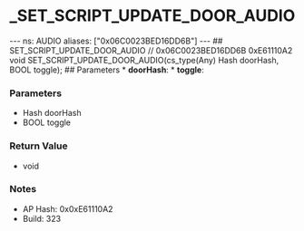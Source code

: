 # _SET_SCRIPT_UPDATE_DOOR_AUDIO

--- ns: AUDIO aliases: ["0x06C0023BED16DD6B"] --- ## SET_SCRIPT_UPDATE_DOOR_AUDIO  // 0x06C0023BED16DD6B 0xE61110A2 void SET_SCRIPT_UPDATE_DOOR_AUDIO(cs_type(Any) Hash doorHash, BOOL toggle);  ## Parameters * **doorHash**: * **toggle**:

### Parameters
* Hash doorHash
* BOOL toggle

### Return Value
* void

### Notes
* AP Hash: 0x0xE61110A2
* Build: 323

